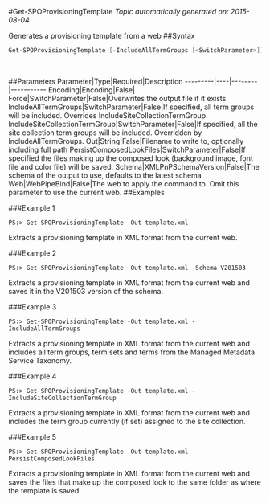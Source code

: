 #Get-SPOProvisioningTemplate
*Topic automatically generated on: 2015-08-04*

Generates a provisioning template from a web
##Syntax
```powershell
Get-SPOProvisioningTemplate [-IncludeAllTermGroups [<SwitchParameter>]] [-IncludeSiteCollectionTermGroup [<SwitchParameter>]] [-PersistComposedLookFiles [<SwitchParameter>]] [-Force [<SwitchParameter>]] [-Encoding [<Encoding>]] [-Web [<WebPipeBind>]] [-Out [<String>]] [-Schema [<XMLPnPSchemaVersion>]]
```
&nbsp;

##Parameters
Parameter|Type|Required|Description
---------|----|--------|-----------
Encoding|Encoding|False|
Force|SwitchParameter|False|Overwrites the output file if it exists.
IncludeAllTermGroups|SwitchParameter|False|If specified, all term groups will be included. Overrides IncludeSiteCollectionTermGroup.
IncludeSiteCollectionTermGroup|SwitchParameter|False|If specified, all the site collection term groups will be included. Overridden by IncludeAllTermGroups.
Out|String|False|Filename to write to, optionally including full path
PersistComposedLookFiles|SwitchParameter|False|If specified the files making up the composed look (background image, font file and color file) will be saved.
Schema|XMLPnPSchemaVersion|False|The schema of the output to use, defaults to the latest schema
Web|WebPipeBind|False|The web to apply the command to. Omit this parameter to use the current web.
##Examples

###Example 1
    
    PS:> Get-SPOProvisioningTemplate -Out template.xml

Extracts a provisioning template in XML format from the current web.

###Example 2
    
    PS:> Get-SPOProvisioningTemplate -Out template.xml -Schema V201503

Extracts a provisioning template in XML format from the current web and saves it in the V201503 version of the schema.

###Example 3
    
    PS:> Get-SPOProvisioningTemplate -Out template.xml -IncludeAllTermGroups

Extracts a provisioning template in XML format from the current web and includes all term groups, term sets and terms from the Managed Metadata Service Taxonomy.

###Example 4
    
    PS:> Get-SPOProvisioningTemplate -Out template.xml -IncludeSiteCollectionTermGroup

Extracts a provisioning template in XML format from the current web and includes the term group currently (if set) assigned to the site collection.

###Example 5
    
    PS:> Get-SPOProvisioningTemplate -Out template.xml -PersistComposedLookFiles

Extracts a provisioning template in XML format from the current web and saves the files that make up the composed look to the same folder as where the template is saved.

